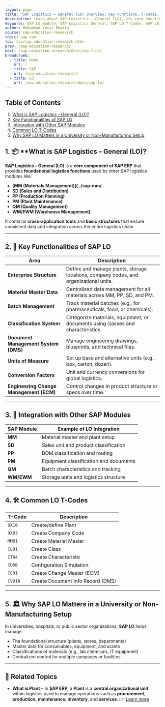 ```yaml
---
layout: page
title: "SAP Logistics – General (LO) Overview: Key Functions, T-Codes, and Use in Universities"
description: Learn about SAP Logistics – General (LO), its core functionalities, integration with MM, SD, PM, and its practical use in universities and non-manufacturing sectors. Includes common T-Codes and examples..
keywords: SAP LO module, SAP Logistics General, SAP LO T-Codes, SAP LO functionalities, SAP LO for universities, SAP LO integration MM SD PM, SAP LO document management, SAP classification system, SAP enterprise structure, SAP batch management, SAP LO non-manufacturing, SAP LO material master
author: Muhammad Yasir Bhutta
course: sap-education-reasearch
topic: sap-eam
toc: toc/sap-education-research.html
prev: /sap-education-research/
next: /sap-education-research/docs/sap-fico/
breadcrumb:
  - title: Home
    url: /
  - title: SAP
    url: /sap-education-research/
  - title: LO
    url: /sap-education-research/docs/sap-lo/
---
```


## Table of Contents

1. [What is SAP Logistics – General (LO)?](#1--what-is-sap-logistics--general-lo)
2. [Key Functionalities of SAP LO](#2--key-functionalities-of-sap-lo)
3. [Integration with Other SAP Modules](#3--integration-with-other-sap-modules)
4. [Common LO T-Codes](#4-️-common-lo-t-codes)
5. [Why SAP LO Matters in a University or Non-Manufacturing Setup](#5-️-why-sap-lo-matters-in-a-university-or-non-manufacturing-setup)
   
## 1. 📦 **What is **SAP Logistics – General (LO)?**

**SAP Logistics – General (LO)** is a **core component of SAP ERP** that provides **foundational logistics functions** used by other SAP logistics modules like:

* **[MM (Materials Management)](../sap-mm/**
* **SD (Sales and Distribution)**
* **PP (Production Planning)**
* **PM (Plant Maintenance)**
* **QM (Quality Management)**
* **WM/EWM (Warehouse Management)**

It contains **cross-application tools** and **basic structures** that ensure consistent data and integration across the entire logistics chain.

---

## 2. 🧱 Key Functionalities of SAP LO

| Area                                    | Description                                                                           |
| --------------------------------------- | ------------------------------------------------------------------------------------- |
| **Enterprise Structure**                | Define and manage plants, storage locations, company codes, and organizational units. |
| **Material Master Data**                | Centralized data management for all materials across MM, PP, SD, and PM.              |
| **Batch Management**                    | Track material batches (e.g., for pharmaceuticals, food, or chemicals).               |
| **Classification System**               | Categorize materials, equipment, or documents using classes and characteristics.      |
| **Document Management System (DMS)**    | Manage engineering drawings, blueprints, and technical files.                         |
| **Units of Measure**                    | Set up base and alternative units (e.g., box, carton, dozen).                         |
| **Conversion Factors**                  | Unit and currency conversions for global logistics.                                   |
| **Engineering Change Management (ECM)** | Control changes in product structure or specs over time.                              |

---

## 3. 🔗 Integration with Other SAP Modules

| SAP Module | Example of LO Integration              |
| ---------- | -------------------------------------- |
| **MM**     | Material master and plant setup        |
| **SD**     | Sales unit and product classification  |
| **PP**     | BOM classification and routing         |
| **PM**     | Equipment classification and documents |
| **QM**     | Batch characteristics and tracking     |
| **WM/EWM** | Storage units and logistics structure  |

---

## 4. 🛠️ Common LO T-Codes

| T-Code  | Description                       |
| ------- | --------------------------------- |
| `OX10`  | Create/define Plant               |
| `OX03`  | Create Company Code               |
| `MM01`  | Create Material Master            |
| `CL01`  | Create Class                      |
| `CT04`  | Create Characteristic             |
| `CU50`  | Configuration Simulation          |
| `CC01`  | Create Change Master (ECM)        |
| `CV01N` | Create Document Info Record (DMS) |

---

## 5. 🏛️ Why SAP LO Matters in a University or Non-Manufacturing Setup

In universities, hospitals, or public sector organizations, **SAP LO** helps manage:

* The foundational structure (plants, stores, departments)
* Master data for consumables, equipment, and assets
* Classifications of materials (e.g., lab chemicals, IT equipment)
* Centralized control for multiple campuses or facilities

---

## 📘 **Related Topics**

* **What is Plant** – In **SAP ERP**, a **Plant** is a **central organizational unit** within logistics used to manage operations such as **procurement**, **production**, **maintenance**, **inventory**, and **services**.
  👉 [Learn more](plants.md)
